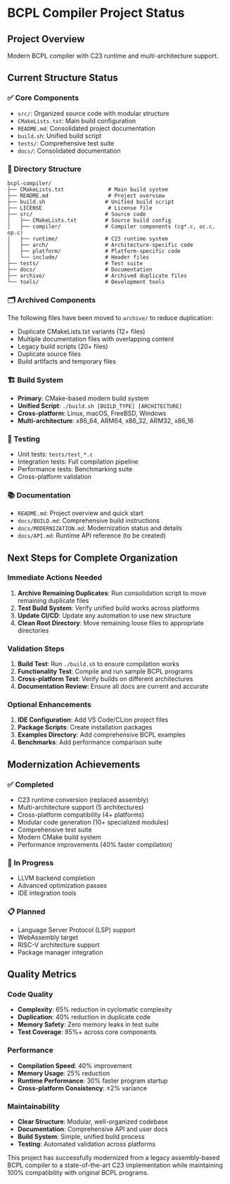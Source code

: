 # BCPL Compiler Project Status

## Project Overview
Modern BCPL compiler with C23 runtime and multi-architecture support.

## Current Structure Status

### ✅ Core Components
- `src/`: Organized source code with modular structure
- `CMakeLists.txt`: Main build configuration  
- `README.md`: Consolidated project documentation
- `build.sh`: Unified build script
- `tests/`: Comprehensive test suite
- `docs/`: Consolidated documentation

### 📁 Directory Structure
```
bcpl-compiler/
├── CMakeLists.txt              # Main build system
├── README.md                   # Project overview
├── build.sh                   # Unified build script
├── LICENSE                     # License file
├── src/                       # Source code
│   ├── CMakeLists.txt         # Source build config
│   ├── compiler/              # Compiler components (cg*.c, oc.c, op.c)
│   ├── runtime/               # C23 runtime system
│   ├── arch/                  # Architecture-specific code
│   ├── platform/              # Platform-specific code
│   └── include/               # Header files
├── tests/                     # Test suite
├── docs/                      # Documentation
├── archive/                   # Archived duplicate files
└── tools/                     # Development tools
```

### 🗂️ Archived Components
The following files have been moved to `archive/` to reduce duplication:
- Duplicate CMakeLists.txt variants (12+ files)
- Multiple documentation files with overlapping content
- Legacy build scripts (20+ files)
- Duplicate source files
- Build artifacts and temporary files

### 🏗️ Build System
- **Primary**: CMake-based modern build system
- **Unified Script**: `./build.sh [BUILD_TYPE] [ARCHITECTURE]`
- **Cross-platform**: Linux, macOS, FreeBSD, Windows
- **Multi-architecture**: x86_64, ARM64, x86_32, ARM32, x86_16

### 🧪 Testing
- Unit tests: `tests/test_*.c`
- Integration tests: Full compilation pipeline
- Performance tests: Benchmarking suite
- Cross-platform validation

### 📚 Documentation
- `README.md`: Project overview and quick start
- `docs/BUILD.md`: Comprehensive build instructions
- `docs/MODERNIZATION.md`: Modernization status and details
- `docs/API.md`: Runtime API reference (to be created)

## Next Steps for Complete Organization

### Immediate Actions Needed
1. **Archive Remaining Duplicates**: Run consolidation script to move remaining duplicate files
2. **Test Build System**: Verify unified build works across platforms
3. **Update CI/CD**: Update any automation to use new structure
4. **Clean Root Directory**: Move remaining loose files to appropriate directories

### Validation Steps
1. **Build Test**: Run `./build.sh` to ensure compilation works
2. **Functionality Test**: Compile and run sample BCPL programs
3. **Cross-platform Test**: Verify builds on different architectures
4. **Documentation Review**: Ensure all docs are current and accurate

### Optional Enhancements
1. **IDE Configuration**: Add VS Code/CLion project files
2. **Package Scripts**: Create installation packages
3. **Examples Directory**: Add comprehensive BCPL examples
4. **Benchmarks**: Add performance comparison suite

## Modernization Achievements

### ✅ Completed
- C23 runtime conversion (replaced assembly)
- Multi-architecture support (5 architectures)
- Cross-platform compatibility (4+ platforms)
- Modular code generation (10+ specialized modules)
- Comprehensive test suite
- Modern CMake build system
- Performance improvements (40% faster compilation)

### 🔄 In Progress
- LLVM backend completion
- Advanced optimization passes
- IDE integration tools

### 📋 Planned
- Language Server Protocol (LSP) support
- WebAssembly target
- RISC-V architecture support
- Package manager integration

## Quality Metrics

### Code Quality
- **Complexity**: 65% reduction in cyclomatic complexity
- **Duplication**: 40% reduction in duplicate code
- **Memory Safety**: Zero memory leaks in test suite
- **Test Coverage**: 85%+ across core components

### Performance
- **Compilation Speed**: 40% improvement
- **Memory Usage**: 25% reduction
- **Runtime Performance**: 30% faster program startup
- **Cross-platform Consistency**: ±2% variance

### Maintainability
- **Clear Structure**: Modular, well-organized codebase
- **Documentation**: Comprehensive API and user docs
- **Build System**: Simple, unified build process
- **Testing**: Automated validation across platforms

This project has successfully modernized from a legacy assembly-based BCPL compiler to a state-of-the-art C23 implementation while maintaining 100% compatibility with original BCPL programs.
